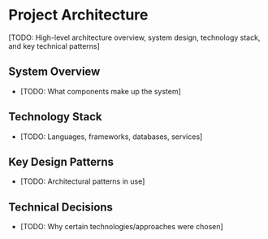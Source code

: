 # Project Architecture

[TODO: High-level architecture overview, system design, technology stack, and key technical patterns]

## System Overview
- [TODO: What components make up the system]

## Technology Stack
- [TODO: Languages, frameworks, databases, services]

## Key Design Patterns
- [TODO: Architectural patterns in use]

## Technical Decisions
- [TODO: Why certain technologies/approaches were chosen]

